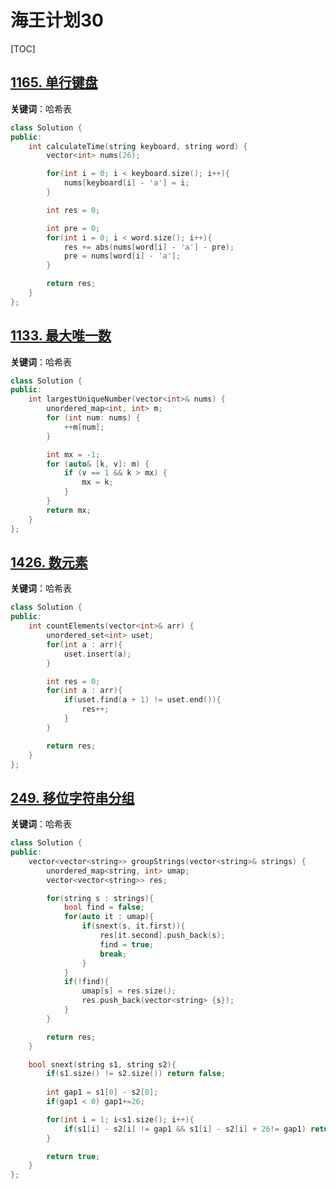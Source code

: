 # 海王计划30

[TOC]



## [1165. 单行键盘](https://leetcode.cn/problems/single-row-keyboard/)

**关键词**：哈希表

~~~c++
class Solution {
public:
    int calculateTime(string keyboard, string word) {
        vector<int> nums(26);

        for(int i = 0; i < keyboard.size(); i++){
            nums[keyboard[i] - 'a'] = i;
        }

        int res = 0;

        int pre = 0;
        for(int i = 0; i < word.size(); i++){
            res += abs(nums[word[i] - 'a'] - pre);
            pre = nums[word[i] - 'a'];
        }

        return res;
    }
};
~~~



## [1133. 最大唯一数](https://leetcode.cn/problems/largest-unique-number/)

**关键词**：哈希表

~~~c++
class Solution {
public:
    int largestUniqueNumber(vector<int>& nums) {
        unordered_map<int, int> m;
        for (int num: nums) {
            ++m[num];
        }

        int mx = -1;
        for (auto& [k, v]: m) {
            if (v == 1 && k > mx) {
                mx = k;
            }
        }
        return mx;
    }
};
~~~



## [1426. 数元素](https://leetcode.cn/problems/counting-elements/)

**关键词**：哈希表

~~~c++
class Solution {
public:
    int countElements(vector<int>& arr) {
        unordered_set<int> uset;
        for(int a : arr){
            uset.insert(a);
        }

        int res = 0;
        for(int a : arr){
            if(uset.find(a + 1) != uset.end()){
                res++;
            }
        }

        return res;
    }
};
~~~



## [249. 移位字符串分组](https://leetcode.cn/problems/group-shifted-strings/)

**关键词**：哈希表

~~~c++
class Solution {
public:
    vector<vector<string>> groupStrings(vector<string>& strings) {
        unordered_map<string, int> umap;
        vector<vector<string>> res;

        for(string s : strings){
            bool find = false;
            for(auto it : umap){
                if(snext(s, it.first)){
                    res[it.second].push_back(s);
                    find = true;
                    break;
                }
            }
            if(!find){
                umap[s] = res.size();
                res.push_back(vector<string> {s});
            }
        }

        return res;
    }

    bool snext(string s1, string s2){
        if(s1.size() != s2.size()) return false;
        
        int gap1 = s1[0] - s2[0];
        if(gap1 < 0) gap1+=26;

        for(int i = 1; i<s1.size(); i++){
            if(s1[i] - s2[i] != gap1 && s1[i] - s2[i] + 26!= gap1) return false;
        }

        return true;
    }
};
~~~

